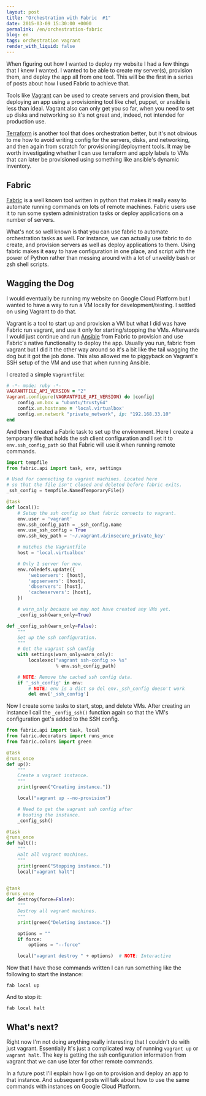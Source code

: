 ```yaml
---
layout: post
title: "Orchestration with Fabric  #1"
date: 2015-03-09 15:30:00 +0000
permalink: /en/orchestration-fabric
blog: en
tags: orchestration vagrant
render_with_liquid: false
---
```


When figuring out how I wanted to deploy my website I had a few things that I
knew I wanted. I wanted to be able to create my server(s), provision them, and
deploy the app all from one tool. This will be the first in a series of posts
about how I used Fabric to achieve that.

Tools like [Vagrant](https://www.vagrantup.com/) can be used to create servers
and provision them, but deploying an app using a provisioning tool like chef,
puppet, or ansible is less than ideal. Vagrant also can only get you so
far, when you need to set up disks and networking so it's not great and,
indeed, not intended for production use.

[Terraform](https://www.terraform.io/) is another tool that does orchestration better,
but it's not obvious to me how to avoid writing config for the servers, disks,
and networking, and then again from scratch for provisioning/deployment
tools. It may be worth investigating whether I can use terraform and apply labels
to VMs that can later be provisioned using something like ansible's dynamic
inventory.

## Fabric

[Fabric](http://www.fabfile.org/) is a well known tool written in python that
makes it really easy to automate running commands on lots of remote machines.
Fabric users use it to run some system administration tasks or deploy
applications on a number of servers.

What's not so well known is that you can use fabric to automate orchestration
tasks as well. For instance, we can actually use fabric to do create, and
provision servers as well as deploy applications to them. Using fabric makes it easy
to have configuration in one place, and script with the power of Python rather than
messing around with a lot of unweildy bash or zsh shell scripts.

## Wagging the Dog

I would eventually be running my website on Google Cloud Platform but I wanted
to have a way to run a VM locally for development/testing. I settled on using
Vagrant to do that.

Vagrant is a tool to start up and provision a VM but what I did was have Fabric
run vagrant, and use it only for starting/stopping the VMs. Afterwards I would
just continue and run [Ansible](http://www.ansible.com/) from Fabric to
provision and use Fabric's native functionality to deploy the app. Usually you
run, fabric from vagrant but I did it the other way around so it's a bit like
the tail wagging the dog but it got the job done. This also allowed me to piggyback
on Vagrant's SSH setup of the VM and use that when running Ansible.

I created a simple `Vagrantfile`:

```ruby
# -*- mode: ruby -*-
VAGRANTFILE_API_VERSION = "2"
Vagrant.configure(VAGRANTFILE_API_VERSION) do |config|
    config.vm.box = "ubuntu/trusty64"
    confix.vm.hostname = 'local.virtualbox'
    config.vm.network "private_network", ip: "192.168.33.10"
end
```

And then I created a Fabric task to set up the environment. Here I create a
temporary file that holds the ssh client configuration and I set it to
`env.ssh_config_path` so that Fabric will use it when running remote commands.

```python
import tempfile
from fabric.api import task, env, settings

# Used for connecting to vagrant machines. Located here
# so that the file isn't closed and deleted before fabric exits.
_ssh_config = tempfile.NamedTemporaryFile()

@task
def local():
    # Setup the ssh config so that fabric connects to vagrant.
    env.user = 'vagrant'
    env.ssh_config_path = _ssh_config.name
    env.use_ssh_config = True
    env.ssh_key_path = '~/.vagrant.d/insecure_private_key'

    # matches the Vagrantfile
    host = 'local.virtualbox'

    # Only 1 server for now.
    env.roledefs.update({
        'webservers': [host],
        'appservers': [host],
        'dbservers': [host],
        'cacheservers': [host],
    })

    # warn_only because we may not have created any VMs yet.
    _config_ssh(warn_only=True)

def _config_ssh(warn_only=False):
    """
    Set up the ssh configuration.
    """
    # Get the vagrant ssh config
    with settings(warn_only=warn_only):
        localexec("vagrant ssh-config >> %s"
                  % env.ssh_config_path)

    # NOTE: Remove the cached ssh config data.
    if '_ssh_config' in env:
        # NOTE: env is a dict so del env._ssh_config doesn't work
        del env['_ssh_config']
```

Now I create some tasks to start, stop, and delete VMs. After creating
an instance I call the `_config_ssh()` function again so that the VM's
configuration get's added to the SSH config.

```python
from fabric.api import task, local
from fabric.decorators import runs_once
from fabric.colors import green

@task
@runs_once
def up():
    """
    Create a vagrant instance.
    """
    print(green("Creating instance."))

    local("vagrant up --no-provision")

    # Need to get the vagrant ssh config after
    # booting the instance.
    _config_ssh()

@task
@runs_once
def halt():
    """
    Halt all vagrant machines.
    """
    print(green("Stopping instance."))
    local("vagrant halt")


@task
@runs_once
def destroy(force=False):
    """
    Destroy all vagrant machines.
    """
    print(green("Deleting instance."))

    options = ""
    if force:
        options = "--force"

    local("vagrant destroy " + options)  # NOTE: Interactive
```

Now that I have those commands written I can run something like the following to start the instance:

```shell
fab local up
```

And to stop it:

```shell
fab local halt
```

## What's next?

Right now I'm not doing anything really interesting that I couldn't do with
just vagrant. Essentially It's just a complicated way of running `vagrant up`
or `vagrant halt`. The key is getting the ssh configuration information from
vagrant that we can use later for other remote commands.

In a future post I'll explain how I go on to provision and deploy an app to
that instance. And subsequent posts will talk about how to use the same
commands with instances on Google Cloud Platform.
